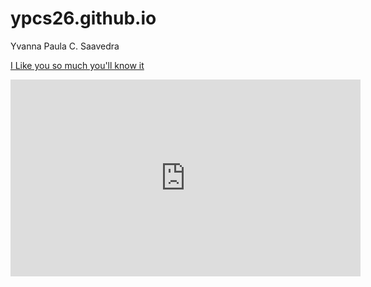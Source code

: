 # ypcs26.github.io
Yvanna Paula C. Saavedra
	 
   
    
   
   
   
   
   
   [I Like you so much you'll know it](https://www.youtube.com/watch?v=72FLyNg0E2I)
   
   
  
    







<iframe width="560" height="315" src="https://www.youtube.com/embed/cXCBiF67jLM" title="YouTube video player" frameborder="0" allow="accelerometer; autoplay; clipboard-write; encrypted-media; gyroscope; picture-in-picture; web-share" allowfullscreen></iframe>













